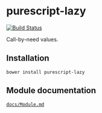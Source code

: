 # purescript-lazy

[![Build Status](https://travis-ci.org/purescript/purescript-lazy.svg?branch=master)](https://travis-ci.org/purescript/purescript-lazy)

Call-by-need values.

## Installation

```
bower install purescript-lazy
```

## Module documentation

[`docs/Module.md`](docs/Module.md)
